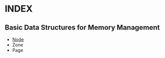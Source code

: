 # INDEX

## Basic Data Structures for Memory Management

- [Node](DataStructures/numa_node.md)
- Zone
- Page
